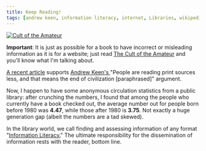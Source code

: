 ```yaml
---
title: Keep Reading!
tags: [andrew keen, information literacy, internet, Libraries, wikipedia]
--- 
```


[![Cult of the Amateur](http://books.google.com/books?id=W4YuAAAACAAJ&printsec=frontcover&img=1&zoom=1&sig=l5vDLsya7ieCQcjE8lzq0uoJFm4)](http://books.google.com/books?id=W4YuAAAACAAJ)

**Important**: It is just as possible for a book to have incorrect or misleading information as it is for a website; just read [The Cult of the Amateur](http://books.google.com/books?id=W4YuAAAACAAJ) and you'll know what I'm talking about.

[A recent article](http://www.timesonline.co.uk/tol/comment/columnists/magnus_linklater/article3193083.ece) supports [Andrew Keen's ](http://andrewkeen.typepad.com/) "People are reading print sources less, and that means the end of civilization [paraphrased]" argument.

Now, I happen to have some anonymous circulation statistics from a public library: after crunching the numbers, I found that among the people who currently have a book checked out, the average number out for people born before 1980 was **4.47**, while those after 1980 is **3.75**. Not exactly a huge generation gap (albeit the numbers are a tad skewed).

In the library world, we call finding and assessing information of any format "[Information Literacy.](http://en.wikipedia.org/wiki/Information_literacy)" The ultimate responsibility for the dissemination of information rests with the reader, bottom line.